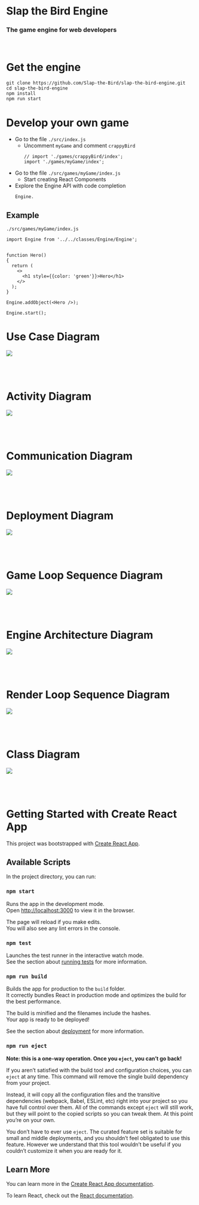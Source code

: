 # Slap the Bird Engine
### The game engine for web developers

<br>

# Get the engine
```
git clone https://github.com/Slap-the-Bird/slap-the-bird-engine.git
cd slap-the-bird-engine
npm install
npm run start
```

# Develop your own game
- Go to the file `./src/index.js`
    - Uncomment `myGame` and comment `crappyBird`
        ```
        // import './games/crappyBird/index';
        import './games/myGame/index';
        ```
- Go to the file `./src/games/myGame/index.js`
    - Start creating React Components
- Explore the Engine API with code completion
    ```
    Engine.
    ```

## Example

`./src/games/myGame/index.js`
```
import Engine from '../../classes/Engine/Engine';


function Hero()
{
  return (
    <>
      <h1 style={{color: 'green'}}>Hero</h1>
    </>
  );
}

Engine.addObject(<Hero />);

Engine.start();
```

# Use Case Diagram
<img src="doc/use_case.drawio.svg" />
<br/>
<br/>
<br/>
<br/>

# Activity Diagram
<img src="doc/activity.drawio.svg" />
<br/>
<br/>
<br/>
<br/>

# Communication Diagram
<img src="doc/communication.drawio.svg" />
<br/>
<br/>
<br/>
<br/>

# Deployment Diagram
<img src="doc/deployment.drawio.svg" />
<br/>
<br/>
<br/>
<br/>

# Game Loop Sequence Diagram
<img src="doc/game_loop.drawio.svg" />
<br/>
<br/>
<br/>
<br/>

# Engine Architecture Diagram
<img src="doc/engine_architecture.png" />
<br/>
<br/>
<br/>
<br/>

# Render Loop Sequence Diagram
<img src="doc/render_loop.drawio.svg" />
<br/>
<br/>
<br/>
<br/>

# Class Diagram
<img src="doc/class.drawio.svg" />
<br/>
<br/>
<br/>
<br/>

# Getting Started with Create React App

This project was bootstrapped with [Create React App](https://github.com/facebook/create-react-app).

## Available Scripts

In the project directory, you can run:

### `npm start`

Runs the app in the development mode.\
Open [http://localhost:3000](http://localhost:3000) to view it in the browser.

The page will reload if you make edits.\
You will also see any lint errors in the console.

### `npm test`

Launches the test runner in the interactive watch mode.\
See the section about [running tests](https://facebook.github.io/create-react-app/docs/running-tests) for more information.

### `npm run build`

Builds the app for production to the `build` folder.\
It correctly bundles React in production mode and optimizes the build for the best performance.

The build is minified and the filenames include the hashes.\
Your app is ready to be deployed!

See the section about [deployment](https://facebook.github.io/create-react-app/docs/deployment) for more information.

### `npm run eject`

**Note: this is a one-way operation. Once you `eject`, you can’t go back!**

If you aren’t satisfied with the build tool and configuration choices, you can `eject` at any time. This command will remove the single build dependency from your project.

Instead, it will copy all the configuration files and the transitive dependencies (webpack, Babel, ESLint, etc) right into your project so you have full control over them. All of the commands except `eject` will still work, but they will point to the copied scripts so you can tweak them. At this point you’re on your own.

You don’t have to ever use `eject`. The curated feature set is suitable for small and middle deployments, and you shouldn’t feel obligated to use this feature. However we understand that this tool wouldn’t be useful if you couldn’t customize it when you are ready for it.

## Learn More

You can learn more in the [Create React App documentation](https://facebook.github.io/create-react-app/docs/getting-started).

To learn React, check out the [React documentation](https://reactjs.org/).
